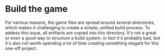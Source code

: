 # Build the game

For various reasons, the game files are spread around
several directories, which makes it challenging to create
a simple, unified build process. To addess this issue,
all artifacts are copied into this directory. It's not a
great or even a good way to structure a build system,
in fact it's probably bad, but it's also not worth
spending a lot of time creating something elegant for
this one-off project.
